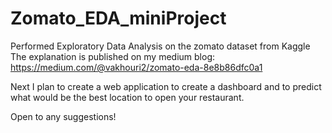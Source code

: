 # Zomato_EDA_miniProject
Performed Exploratory Data Analysis on the zomato dataset from Kaggle 
The explanation is published on my medium blog: https://medium.com/@vakhouri2/zomato-eda-8e8b86dfc0a1

Next I plan to create a web application to create a dashboard and to predict what would be the best location to open your restaurant.

Open to any suggestions!
